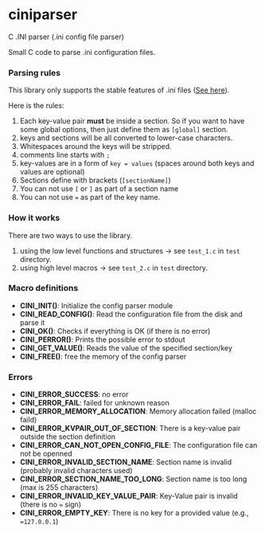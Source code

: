 # ciniparser
C .INI parser (.ini config file parser)

Small C code to parse .ini configuration files.

### Parsing rules

This library only supports the stable features of .ini files ([See here](https://en.wikipedia.org/wiki/INI_file#Stable_features)).

Here is the rules:

1. Each key-value pair **must** be inside a section. So if you want to have some global options, then just define them as `[global]` section.
2. keys and sections will be all converted to lower-case characters.
3. Whitespaces around the keys will be stripped.
4. comments line starts with `;`
5. key-values are in a form of `key = values` (spaces around both keys and values are optional)
6. Sections define with brackets (`[sectionName]`)
7. You can not use `[` or `]` as part of a section name
8. You can not use `=` as part of the key name.


### How it works

There are two ways to use the library. 
1. using the low level functions and structures -> see `test_1.c` in `test` directory.
2. using high level macros -> see `test_2.c` in `test` directory.

### Macro definitions

* **CINI_INIT()**: Initialize the config parser module
* **CINI_READ_CONFIG()**: Read the configuration file from the disk and parse it
* **CINI_OK()**: Checks if everything is OK (if there is no error)
* **CINI_PERROR()**: Prints the possible error to stdout
* **CINI_GET_VALUE()**: Reads the value of the specified section/key
* **CINI_FREE()**: free the memory of the config parser

### Errors

* **CINI_ERROR_SUCCESS**: no error
* **CINI_ERROR_FAIL**: failed for unknown reason
* **CINI_ERROR_MEMORY_ALLOCATION**: Memory allocation failed (malloc faild)
* **CINI_ERROR_KVPAIR_OUT_OF_SECTION**: There is a key-value pair outside the section definition
* **CINI_ERROR_CAN_NOT_OPEN_CONFIG_FILE**: The configuration file can not be openned
* **CINI_ERROR_INVALID_SECTION_NAME**: Section name is invalid (probably invalid characters used)
* **CINI_ERROR_SECTION_NAME_TOO_LONG**: Section name is too long (max is 255 characters)
* **CINI_ERROR_INVALID_KEY_VALUE_PAIR**: Key-Value pair is invalid (there is no `=` sign)
* **CINI_ERROR_EMPTY_KEY**: There is no key for a provided value (e.g., `=127.0.0.1`)


